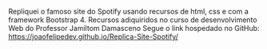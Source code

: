 Repliquei o famoso site do Spotify usando recursos de html, css e com a framework Bootstrap 4. Recursos adiquiridos no curso de desenvolvimento Web do Professor Jamiltom Damasceno
Segue o link hospedado no GitHub: https://joaofelipedev.github.io/Replica-Site-Spotify/

